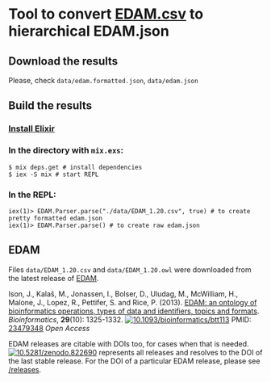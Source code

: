 # Tool to convert [EDAM.csv](https://github.com/edamontology/edamontology) to hierarchical EDAM.json

## Download the results
Please, check `data/edam.formatted.json`, `data/edam.json`

## Build the results

### [Install Elixir](https://elixir-lang.org/install.html)

### In the directory with `mix.exs`:
```
$ mix deps.get # install dependencies
$ iex -S mix # start REPL
```

### In the REPL:
```
iex(1)> EDAM.Parser.parse("./data/EDAM_1.20.csv", true) # to create pretty formatted edam.json
iex(1)> EDAM.Parser.parse() # to create raw edam.json

```

## EDAM

Files `data/EDAM_1.20.csv` and `data/EDAM_1.20.owl` were downloaded from the latest release of [EDAM](https://github.com/edamontology/edamontology).

Ison, J., Kalaš, M., Jonassen, I., Bolser, D., Uludag, M., McWilliam, H., Malone, J., Lopez, R., Pettifer, S. and Rice, P. (2013). [EDAM: an ontology of bioinformatics operations, types of data and identifiers, topics and formats](http://bioinformatics.oxfordjournals.org/content/29/10/1325.full). _Bioinformatics_, **29**(10): 1325-1332.
[![10.1093/bioinformatics/btt113](https://zenodo.org/badge/DOI/10.1093/bioinformatics/btt113.svg)](https://doi.org/10.1093/bioinformatics/btt113) PMID: [23479348](http://www.ncbi.nlm.nih.gov/pubmed/23479348) _Open Access_

EDAM releases are citable with DOIs too, for cases when that is needed. [![10.5281/zenodo.822690](https://zenodo.org/badge/DOI/10.5281/zenodo.822690.svg)](https://doi.org/10.5281/zenodo.822690) represents all releases and resolves to the DOI of the last stable release. For the DOI of a particular EDAM release, please see [/releases](https://github.com/edamontology/edamontology/tree/master/releases).
